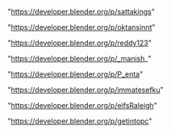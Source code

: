 "https://developer.blender.org/p/sattakings"

"https://developer.blender.org/p/oktansinnt"

"https://developer.blender.org/p/reddy123"

"https://developer.blender.org/p/_manish_"

"https://developer.blender.org/p/P_enta"

"https://developer.blender.org/p/immatesefku"

"https://developer.blender.org/p/eifsRaleigh"

"https://developer.blender.org/p/getintopc"

 
 
